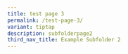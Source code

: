 ```yaml
---
title: test page 3
permalink: /test-page-3/
variant: tiptap
description: subfolderpage2
third_nav_title: Example Subfolder 2
---
```

<p></p>
